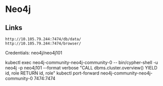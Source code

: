 # Neo4j

## Links
	http://10.105.79.244:7474/db/data/
	http://10.105.79.244:7474/browser/

Credentials: neo4j/neo4j101

kubectl exec neo4j-community-neo4j-community-0 -- bin/cypher-shell -u neo4j -p neo4j101 --format verbose "CALL dbms.cluster.overview() YIELD id, role RETURN id, role"
kubectl port-forward neo4j-community-neo4j-community-0 7474:7474


